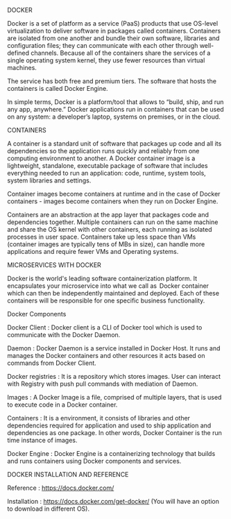 DOCKER

Docker is a set of platform as a service (PaaS) products that use OS-level virtualization to deliver software in packages called containers. Containers are isolated from one another and bundle their own software, libraries and configuration files; they can communicate with each other through well-defined channels. Because all of the containers share the services of a single operating system kernel, they use fewer resources than virtual machines.

The service has both free and premium tiers. The software that hosts the containers is called Docker Engine.

In simple terms, Docker is a platform/tool that allows to “build, ship, and run any app, anywhere.” Docker applications run in containers that can be used on any system: a developer’s laptop, systems on premises, or in the cloud.

CONTAINERS

A container is a standard unit of software that packages up code and all its dependencies so the application runs quickly and reliably from one computing environment to another. A Docker container image is a lightweight, standalone, executable package of software that includes everything needed to run an application: code, runtime, system tools, system libraries and settings.

Container images become containers at runtime and in the case of Docker containers - images become containers when they run on Docker Engine.

Containers are an abstraction at the app layer that packages code and dependencies together. Multiple containers can run on the same machine and share the OS kernel with other containers, each running as isolated processes in user space. Containers take up less space than VMs (container images are typically tens of MBs in size), can handle more applications and require fewer VMs and Operating systems.

MICROSERVICES WITH DOCKER

Docker is the world's leading software containerization platform. It encapsulates your microservice into what we call as  Docker container which can then be independently maintained and deployed. Each of these containers will be responsible for one specific business functionality.

Docker Components

Docker Client : Docker client is a CLI of Docker tool which is used to communicate with the Docker Daemon.

Daemon : Docker Daemon is a service installed in Docker Host. It runs and manages the Docker containers and other resources it acts based on commands from Docker Client.

Docker registries : It is a repository which stores images. User can interact with Registry with push pull commands with mediation of Daemon.

Images : A Docker Image is a file, comprised of multiple layers, that is used to execute code in a Docker container.

Containers : It is a environment, it consists of libraries and other dependencies required for application and used to ship application and dependencies as one package. In other words, Docker Container is the run time instance of images.

Docker Engine : Docker Engine is a containerizing technology that builds and runs containers using Docker components and services.

DOCKER INSTALLATION AND REFERENCE

Reference : https://docs.docker.com/

Installation : https://docs.docker.com/get-docker/ (You will have an option to download in different OS).

